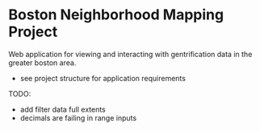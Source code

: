 # Boston Neighborhood Mapping Project
Web application for viewing and interacting with gentrification data in the greater boston area.
- see project structure for application requirements


TODO:
- add filter data full extents
- decimals are failing in range inputs
